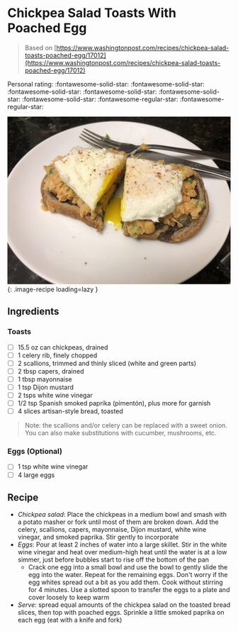 # Chickpea Salad Toasts With Poached Egg

> Based on [https://www.washingtonpost.com/recipes/chickpea-salad-toasts-poached-egg/17012](https://www.washingtonpost.com/recipes/chickpea-salad-toasts-poached-egg/17012)

<!-- {cts} rating=3; (User can specify rating on scale of 1-5) -->

Personal rating: :fontawesome-solid-star: :fontawesome-solid-star: :fontawesome-solid-star: :fontawesome-solid-star: :fontawesome-solid-star: :fontawesome-solid-star: :fontawesome-regular-star: :fontawesome-regular-star:

<!-- {cte} -->

<!-- {cts} name_image=chickpea_salad_toasts_with_poached_egg.jpeg; (User can specify image name) -->

![chickpea_salad_toasts_with_poached_egg.jpeg](./chickpea_salad_toasts_with_poached_egg.jpeg){: .image-recipe loading=lazy }

<!-- {cte} -->

## Ingredients

### Toasts

* [ ] 15.5 oz can chickpeas, drained
* [ ] 1 celery rib, finely chopped
* [ ] 2 scallions, trimmed and thinly sliced (white and green parts)
* [ ] 2 tbsp capers, drained
* [ ] 1 tbsp mayonnaise
* [ ] 1 tsp Dijon mustard
* [ ] 2 tsps white wine vinegar
* [ ] 1/2 tsp Spanish smoked paprika (pimentón), plus more for garnish
* [ ] 4 slices artisan-style bread, toasted

> Note: the scallions and/or celery can be replaced with a sweet onion. You can also make substitutions with cucumber, mushrooms, etc.

### Eggs (Optional)

* [ ] 1 tsp white wine vinegar
* [ ] 4 large eggs

## Recipe

* *Chickpea salad*: Place the chickpeas in a medium bowl and smash with a potato masher or fork until most of them are broken down. Add the celery, scallions, capers, mayonnaise, Dijon mustard, white wine vinegar, and smoked paprika. Stir gently to incorporate
* *Eggs*: Pour at least 2 inches of water into a large skillet. Stir in the white wine vinegar and heat over medium-high heat until the water is at a low simmer, just before bubbles start to rise off the bottom of the pan
    * Crack one egg into a small bowl and use the bowl to gently slide the egg into the water. Repeat for the remaining eggs. Don't worry if the egg whites spread out a bit as you add them. Cook without stirring for 4 minutes. Use a slotted spoon to transfer the eggs to a plate and cover loosely to keep warm
* *Serve*: spread equal amounts of the chickpea salad on the toasted bread slices, then top with poached eggs. Sprinkle a little smoked paprika on each egg (eat with a knife and fork)

